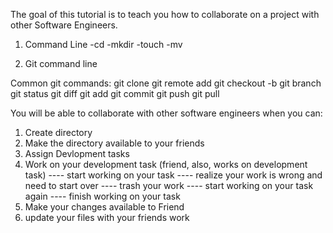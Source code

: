 The goal of this tutorial is to teach you how to collaborate on a project with other Software Engineers.

1. Command Line 
-cd
-mkdir
-touch
-mv

2. Git command line

Common git commands:
git clone
git remote add
git checkout -b
git branch
git status
git diff
git add
git commit
git push
git pull

You will be able to collaborate with other software engineers when you can:
1. Create directory
2. Make the directory available to your friends
3. Assign Devlopment tasks
4. Work on your development task (friend, also, works on development task)
---- start working on your task
---- realize your work is wrong and need to start over
---- trash your work
---- start working on your task again
---- finish working on your task
5. Make your changes available to Friend
6. update your files with your friends work